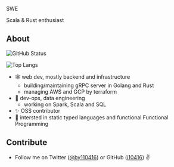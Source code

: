 
SWE

Scala & Rust enthusiast

## About

![GitHub Status](https://github-readme-stats.vercel.app/api?username=i10416&count_private=true&show_icons=true&theme=dracula)


![Top Langs](https://github-readme-stats.vercel.app/api/top-langs/?username=i10416&count_private=true&hide=jupyter%20notebook,html,javascript&layout=compact&theme=dracula)

- 🕸 web dev, mostly backend and infrastructure
  - building/maintaining gRPC server in Golang and Rust
  - managing AWS and GCP by terraform
- 🤖 dev-ops, data engineering
  - working on Spark, Scala and SQL 
- ✨ OSS contributor
- 👀 intersted in static typed languages and functional Functional Programming


## Contribute
- Follow me on Twitter ([@by110416](https://twitter.com/by110416)) or GitHub ([i10416](https://github.com/i10416)) ✌️
